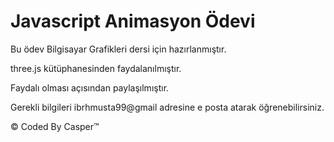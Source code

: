 # Javascript Animasyon Ödevi
Bu ödev Bilgisayar Grafikleri dersi için hazırlanmıştır.

three.js kütüphanesinden faydalanılmıştır.

Faydalı olması açısından paylaşılmıştır.

Gerekli bilgileri ibrhmusta99@gmail adresine e posta atarak öğrenebilirsiniz.

© Coded By Casper™
